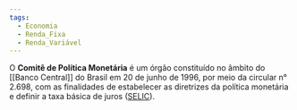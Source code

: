 ```yaml
---
tags:
  - Economia
  - Renda_Fixa
  - Renda_Variável
---
```

O **Comitê de Política Monetária** é um órgão constituído no âmbito do [[Banco Central]] do Brasil em 20 de junho de 1996, por meio da circular n° 2.698, com as finalidades de estabelecer as diretrizes da política monetária e definir a taxa básica de juros ([SELIC](SELIC.md)).